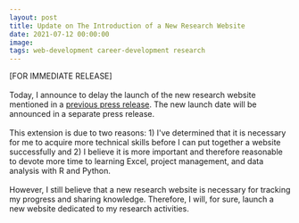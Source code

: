 ```yaml
---
layout: post
title: Update on The Introduction of a New Research Website
date: 2021-07-12 00:00:00
image:
tags: web-development career-development research
---
```

[FOR IMMEDIATE RELEASE]
<br><br>
Today, I announce to delay the launch of the new research website mentioned in a <a href="https://mrlizhaozhi.github.io/blogs/2021-07/on-the-introduction-of-a-new-research-website/">previous press release</a>. The new launch date will be announced in a separate press release.
<br><br>
This extension is due to two reasons: 1) I've determined that it is necessary for me to acquire more technical skills before I can put together a website successfully and 2) I believe it is more important and therefore reasonable to devote more time to learning Excel, project management, and data analysis with R and Python. 
<br><br>
However, I still believe that a new research website is necessary for tracking my progress and sharing knowledge. Therefore, I will, for sure, launch a new website dedicated to my research activities.
<br><br> 